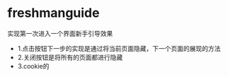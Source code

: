 # freshmanguide
实现第一次进入一个界面新手引导效果

* 1.点击按钮下一步的实现是通过将当前页面隐藏，下一个页面的展现的方法
* 2.关闭按钮是将所有的页面都进行隐藏
* 3.cookie的
